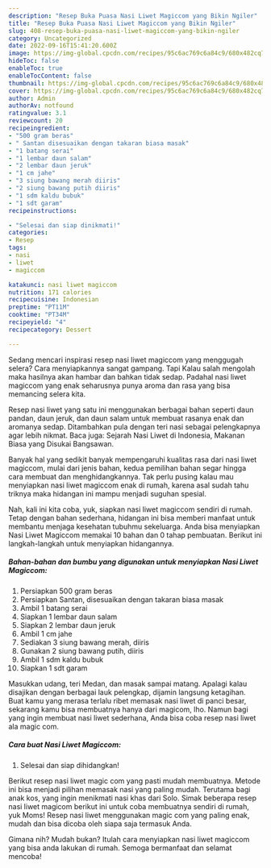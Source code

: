 ```yaml
---
description: "Resep Buka Puasa Nasi Liwet Magiccom yang Bikin Ngiler"
title: "Resep Buka Puasa Nasi Liwet Magiccom yang Bikin Ngiler"
slug: 408-resep-buka-puasa-nasi-liwet-magiccom-yang-bikin-ngiler
category: Uncategorized
date: 2022-09-16T15:41:20.600Z
image: https://img-global.cpcdn.com/recipes/95c6ac769c6a84c9/680x482cq70/nasi-liwet-magiccom-foto-resep-utama.jpg
hideToc: false
enableToc: true
enableTocContent: false
thumbnail: https://img-global.cpcdn.com/recipes/95c6ac769c6a84c9/680x482cq70/nasi-liwet-magiccom-foto-resep-utama.jpg
cover: https://img-global.cpcdn.com/recipes/95c6ac769c6a84c9/680x482cq70/nasi-liwet-magiccom-foto-resep-utama.jpg
author: Admin
authorAv: notfound
ratingvalue: 3.1
reviewcount: 20
recipeingredient:
- "500 gram beras"
- " Santan disesuaikan dengan takaran biasa masak"
- "1 batang serai"
- "1 lembar daun salam"
- "2 lembar daun jeruk"
- "1 cm jahe"
- "3 siung bawang merah diiris"
- "2 siung bawang putih diiris"
- "1 sdm kaldu bubuk"
- "1 sdt garam"
recipeinstructions:

- "Selesai dan siap dinikmati!"
categories:
- Resep
tags:
- nasi
- liwet
- magiccom

katakunci: nasi liwet magiccom 
nutrition: 171 calories
recipecuisine: Indonesian
preptime: "PT11M"
cooktime: "PT34M"
recipeyield: "4"
recipecategory: Dessert

---
```



Sedang mencari inspirasi resep nasi liwet magiccom yang menggugah selera? Cara menyiapkannya sangat gampang. Tapi Kalau salah mengolah maka hasilnya akan hambar dan bahkan tidak sedap. Padahal nasi liwet magiccom yang enak seharusnya punya aroma dan rasa yang bisa memancing selera kita.


Resep nasi liwet yang satu ini menggunakan berbagai bahan seperti daun pandan, daun jeruk, dan daun salam untuk membuat rasanya enak dan aromanya sedap. Ditambahkan pula dengan teri nasi sebagai pelengkapnya agar lebih nikmat. Baca juga: Sejarah Nasi Liwet di Indonesia, Makanan Biasa yang Disukai Bangsawan.

Banyak hal yang sedikit banyak mempengaruhi kualitas rasa dari nasi liwet magiccom, mulai dari jenis bahan, kedua pemilihan bahan segar hingga cara membuat dan menghidangkannya. Tak perlu pusing kalau mau menyiapkan nasi liwet magiccom enak di rumah, karena asal sudah tahu triknya maka hidangan ini mampu menjadi suguhan spesial.


Nah, kali ini kita coba, yuk, siapkan nasi liwet magiccom sendiri di rumah. Tetap dengan bahan sederhana, hidangan ini bisa memberi manfaat untuk membantu menjaga kesehatan tubuhmu sekeluarga. Anda bisa menyiapkan Nasi Liwet Magiccom memakai 10 bahan dan 0 tahap pembuatan. Berikut ini langkah-langkah untuk menyiapkan hidangannya.

<!--inarticleads1-->

##### Bahan-bahan dan bumbu yang digunakan untuk menyiapkan Nasi Liwet Magiccom:

1. Persiapkan 500 gram beras
1. Persiapkan  Santan, disesuaikan dengan takaran biasa masak
1. Ambil 1 batang serai
1. Siapkan 1 lembar daun salam
1. Siapkan 2 lembar daun jeruk
1. Ambil 1 cm jahe
1. Sediakan 3 siung bawang merah, diiris
1. Gunakan 2 siung bawang putih, diiris
1. Ambil 1 sdm kaldu bubuk
1. Siapkan 1 sdt garam


Masukkan udang, teri Medan, dan masak sampai matang. Apalagi kalau disajikan dengan berbagai lauk pelengkap, dijamin langsung ketagihan. Buat kamu yang merasa terlalu ribet memasak nasi liwet di panci besar, sekarang kamu bisa membuatnya hanya dari magicom, lho. Namun bagi yang ingin membuat nasi liwet sederhana, Anda bisa coba resep nasi liwet ala magic com. 

<!--inarticleads2-->

##### Cara buat Nasi Liwet Magiccom:


1. Selesai dan siap dihidangkan!

Berikut resep nasi liwet magic com yang pasti mudah membuatnya. Metode ini bisa menjadi pilihan memasak nasi yang paling mudah. Terutama bagi anak kos, yang ingin menikmati nasi khas dari Solo. Simak beberapa resep nasi liwet magicom berikut ini untuk coba membuatnya sendiri di rumah, yuk Moms! Resep nasi liwet menggunakan magic com yang paling enak, mudah dan bisa dicoba oleh siapa saja termasuk Anda. 

Gimana nih? Mudah bukan? Itulah cara menyiapkan nasi liwet magiccom yang bisa anda lakukan di rumah. Semoga bermanfaat dan selamat mencoba!
